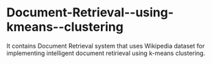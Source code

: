 # Document-Retrieval--using-kmeans--clustering
It contains Document Retrieval system that uses Wikipedia dataset for implementing intelligent document retirieval using k-means clustering.
